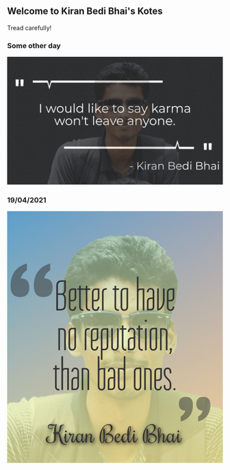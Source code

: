 ## Welcome to Kiran Bedi Bhai's Kotes

Tread carefully!

### Some other day
![the Beginning](https://github.com/BediBhai/Kotes/blob/gh-pages/images/someotherday.jpeg?raw=true)

### 19/04/2021
![Materialization](https://github.com/BediBhai/Kotes/blob/gh-pages/images/19_04_2021.jpeg?raw=true)

